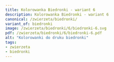 ```yaml
---
title: Kolorowanka Biedronki - wariant 6
description: Kolorowanka Biedronki - wariant 6
canonical: /zwierzeta/biedronki/
variant_of: biedronki
image: /zwierzeta/biedronki/6/biedronki-6.svg
pdf: /zwierzeta/biedronki/6/biedronki-6.pdf
alt: "Kolorowanki do druku biedronki"
tags:
- zwierzeta
- biedronki
---
```

